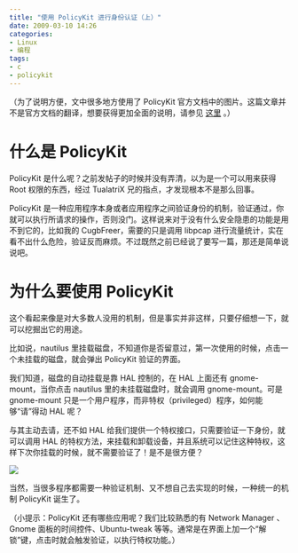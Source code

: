 ```yaml
---
title: "使用 PolicyKit 进行身份认证（上）"
date: 2009-03-10 14:26
categories:
- Linux
- 编程
tags:
- c
- policykit
---
```


（为了说明方便，文中很多地方使用了 PolicyKit
官方文档中的图片。这篇文章并不是官方文档的翻译，想要获得更加全面的说明，请参见
[这里](http://hal.freedesktop.org/docs/PolicyKit/) 。）

什么是 PolicyKit
================

PolicyKit 是什么呢？之前发帖子的时候并没有弄清，以为是一个可以用来获得
Root 权限的东西，经过 TualatriX 兄的指点，才发现根本不是那么回事。

PolicyKit
是一种应用程序本身或者应用程序之间验证身份的机制，验证通过，你就可以执行所请求的操作，否则没门。这样说来对于没有什么安全隐患的功能是用不到它的，比如我的
CugbFreer，需要的只是调用 libpcap
进行流量统计，实在看不出什么危险，验证反而麻烦。不过既然之前已经说了要写一篇，那还是简单说说吧。

为什么要使用 PolicyKit
======================

这个看起来像是对大多数人没用的机制，但是事实并非这样，只要仔细想一下，就可以挖掘出它的用途。

比如说，nautilus
里挂载磁盘，不知道你是否留意过，第一次使用的时候，点击一个未挂载的磁盘，就会弹出
PolicyKit 验证的界面。

我们知道，磁盘的自动挂载是靠 HAL 控制的，在 HAL 上面还有
gnome-mount，当你点击 nautilus 里的未挂载磁盘时，就会调用
gnome-mount。可是 gnome-mount
只是一个用户程序，而非特权（privileged）程序，如何能够“请”得动 HAL 呢？

与其主动去请，还不如 HAL
给我们提供一个特权接口，只需要验证一下身份，就可以调用 HAL
的特权方法，来挂载和卸载设备，并且系统可以记住这种特权，这样下次你挂载的时候，就不需要验证了！是不是很方便？

![](http://lh3.ggpht.com/_6pI9N0iQzXE/SbZ_32IdqYI/AAAAAAAAADY/ONAnDE7MYPE/diagram-bus-model.png?imgmax=800)

当然，当很多程序都需要一种验证机制、又不想自己去实现的时候，一种统一的机制
PolicyKit 诞生了。

（小提示：PolicyKit 还有哪些应用呢？我们比较熟悉的有 Network Manager
、Gnome 面板的时间控件、Ubuntu-tweak
等等。通常是在界面上加一个“解锁”键，点击时就会触发验证，以执行特权功能。）

